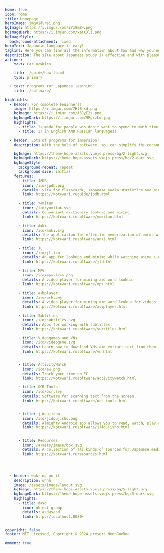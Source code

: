 ```yaml
---
home: true
icon: home
title: Homepage
heroImage: imgvid\rei.png
bgImage: https://i.imgur.com/iYI9m8H.png
bgImageDark: https://i.imgur.com/xa4XJli.png
bgImageStyle:
  background-attachment: fixed
heroText: Japanese language is easy!
tagline: Here you can find all the information about how and why you need to teach Japanese consumption of content.
description: The site about Japanese study is effective and with pleasure!
actions:
  - text: For newbies

    link: ./guide/how-to.md
    type: primary

  - text: Programs for Japanese learning
    link: ./software/

highlights:
  - header: For complete beginners!
    image: https://i.imgur.com/7Ht8exd.png
    bgImage: https://i.imgur.com/A3OyE2s.png
    bgImageDark: https://i.imgur.com/9FgrzLm.jpg
    highlights: 
      - title: Is made for people who don't want to spend to much time tinkering with apps.
      - title: Is in English AND Russian languages!

  - header: Lots of programs for immersion!
    description: With the help of software, you can simplify the consumption of content due to instant spy of words, systematization of memorization and other charms.

    bgImage: https://theme-hope-assets.vuejs.press/bg/2-light.svg
    bgImageDark: https://theme-hope-assets.vuejs.press/bg/2-dark.svg
    bgImageStyle:
      background-repeat: repeat
      background-size: initial
    features:
      - title: JPDB
        icon: /ico/jpdb.png
        details: Site for flashcards, Japanese media statistics and mining tools.
        link: https://kotowari.ruguide/jpdb.html

      - title: Yomitan
        icon: /ico/yomitan.svg
        details: Convenient dictionary lookups and mining.
        link: https://kotowari.rusoftware/yomitan.html

      - title: Anki
        icon: /ico/anki.svg
        details: The application for effective memorization of words with limitless capabilities.
        link: https://kotowari.rusoftware/anki.html

      - title: JL
        icon: /ico/jl.ico
        details: An app for lookups and mining while watching anime \ gaming full screen.
        link: https://kotowari.rusoftware/jl.html

      - title: MPV
        icon: /ico/mpv-icon.png
        details: A video player for mining and word lookup.
        link: https://kotowari.rusoftware/mpv.html

      - title: asbplayer
        icon: /ico/asb.png
        details: A video player for mining and word lookup for videos inside your browser.
        link: https://kotowari.rusoftware/asbplayer.html

      - title: Subtitles
        icon: /ico/subtitles.svg
        details: Apps for working with subtitles.
        link: https://kotowari.rusoftware/subtitles.html

      - title: Videogames and VNs
        icon: /ico/videogame.svg
        details: Learn how to download VNs and extract text from them.
        link: https://kotowari.rusoftware/vn.html


      - title: ActivityWatch
        icon: /ico/aw.png
        details: Track your time on PC.
        link: https://kotowari.rusoftware/activitywatch.html

      - title: OCR Tools
        icon: /ico/ocr.svg
        details: Software for scanning text from the screen.
        link: https://kotowari.rusoftware/ocr-tools.html


      - title: jidoujisho
        icon: /ico/jidoujisho.png
        details: Almighty Android app allows you to read, watch, play and whatever else with words lookup and mining.
        link: https://kotowari.rusoftware/jidoujisho.html


      - title: Resources
        icon: /assets/image/box.svg
        details: A collection of all kinds of sources for Japanese media and language information.
        link: https://kotowari.ruresources.html




  - header: wokring on it
    description: uhhh
    image: /assets/image/layout.svg
    bgImage: https://theme-hope-assets.vuejs.press/bg/5-light.svg
    bgImageDark: https://theme-hope-assets.vuejs.press/bg/5-dark.svg
    highlights:
      - title: dasd
        icon: object-group
        details: asdasasd
        link: http://localhost:8080/


copyright: false
footer: MIT Licensed, Copyright © 2024-present NeonGooRoo

omment: true
---
```

